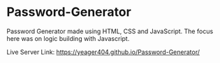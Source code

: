 # Password-Generator
Password Generator made using HTML, CSS and JavaScript. 
The focus here was on logic building with Javascript. 

Live Server Link: https://yeager404.github.io/Password-Generator/
